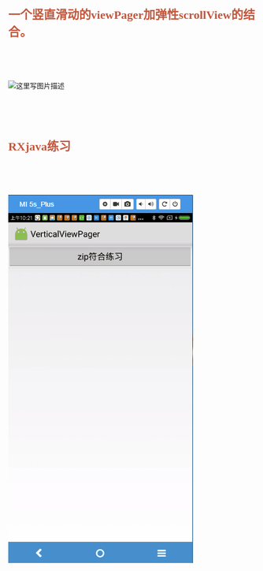 ## <font color=#C4573C size=5 face="黑体">一个竖直滑动的viewPager加弹性scrollView的结合。</font>

</br>
</br>
</br>

![这里写图片描述](https://github.com/fay77/AbitAndroid/blob/master/sample/src/main/res/mipmap-xxxhdpi/viewpager_pic.gif)


</br>
</br>
</br>

## <font color=#C4573C size=5 face="黑体">RXjava练习</font>
</br>
</br>
</br>


![RxJava中关于zip操作符的练习](https://github.com/fay77/AbitAndroid/blob/master/sample/src/main/res/mipmap-xxxhdpi/rxjava_zip.gif)

